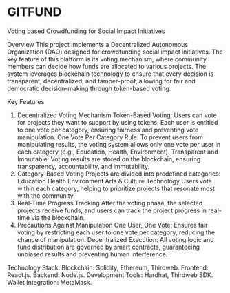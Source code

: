 # GITFUND

Voting based Crowdfunding for Social Impact Initiatives

Overview
This project implements a Decentralized Autonomous Organization (DAO) designed for crowdfunding social impact initiatives. The key feature of this platform is its voting mechanism, where community members can decide how funds are allocated to various projects. The system leverages blockchain technology to ensure that every decision is transparent, decentralized, and tamper-proof, allowing for fair and democratic decision-making through token-based voting.

Key Features
1. Decentralized Voting Mechanism
Token-Based Voting: Users can vote for projects they want to support by using tokens. Each user is entitled to one vote per category, ensuring fairness and preventing vote manipulation.
One Vote Per Category Rule: To prevent users from manipulating results, the voting system allows only one vote per user in each category (e.g., Education, Health, Environment).
Transparent and Immutable: Voting results are stored on the blockchain, ensuring transparency, accountability, and immutability.
2. Category-Based Voting
Projects are divided into predefined categories:
Education
Health
Environment
Arts & Culture
Technology
Users vote within each category, helping to prioritize projects that resonate most with the community.
3. Real-Time Progress Tracking
After the voting phase, the selected projects receive funds, and users can track the project progress in real-time via the blockchain.
4. Precautions Against Manipulation
One User, One Vote: Ensures fair voting by restricting each user to one vote per category, reducing the chance of manipulation.
Decentralized Execution: All voting logic and fund distribution are governed by smart contracts, guaranteeing unbiased results and preventing human interference.


Technology Stack:
Blockchain: Solidity, Ethereum, Thirdweb.
Frontend: React.js.
Backend: Node.js.
Development Tools: Hardhat, Thirdweb SDK.
Wallet Integration: MetaMask.
